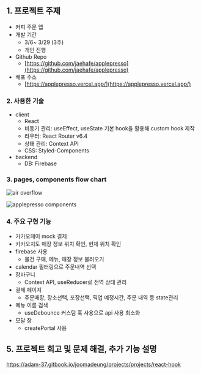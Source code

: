 ## 1. 프로젝트 주제

- 커피 주문 앱
- 개발 기간
    - 3/6~ 3/29 (3주)
    - 개인 진행
- Github Repo
    - [https://github.com/jaehafe/applepresso](https://github.com/jaehafe/applepresso)
- 배포 주소
    - [https://applepresso.vercel.app/](https://applepresso.vercel.app/)

### 2. 사용한 기술

- client
    - React
    - 비동기 관리: useEffect, useState 기본 hook을 활용해 custom hook 제작
    - 라우터: React Router v6.4
    - 상태 관리: Context API
    - CSS: Styled-Components
- backend
    - DB: Firebase

### 3. pages, components flow chart
![air overflow](https://github.com/jaehafe/applepresso/assets/108874515/fcd8d587-fb08-4599-9b84-9cf3ff8e1631)

![applepresso components](https://github.com/jaehafe/applepresso/assets/108874515/dead2021-d126-45be-9a7e-32fd64380914)

### 4. 주요 구현 기능

- 카카오페이 mock 결제
- 카카오지도 매장 정보 위치 확인, 현재 위치 확인
- firebase 사용
    - 물건 구매, 메뉴, 매장 정보 불러오기
- calendar 필터링으로 주문내역 선택
- 장바구니
    - Context API, useReducer로 전역 상태 관리
- 결제 페이지
    - 주문매장, 장소선택, 포장선택, 픽업 예정시간, 주문 내역 등 state관리
- 메뉴 이름 검색
    - useDebounce 커스텀 훅 사용으로 api 사용 최소화
- 모달 창
    - createPortal 사용

## 5. 프로젝트 회고 및 문제 해결, 추가 기능 설명
https://adam-37.gitbook.io/joomadeung/projects/projects/react-hook
